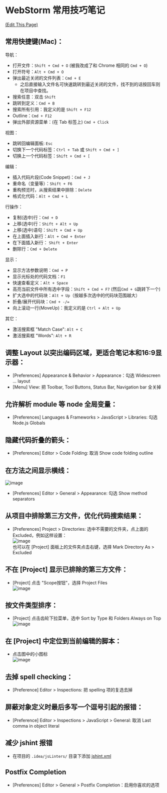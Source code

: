 # WebStorm 常用技巧笔记
[(Edit This Page)](https://github.com/jareguo/web-storm-tips/edit/master/README.md)

## 常用快捷键(Mac)：

导航：
- 打开文件：`Shift + Cmd + O` (被我改成了和 Chrome 相同的 `Cmd + O`)
- 打开符号：`Alt + Cmd + O`
- 弹出最近关闭的文件列表：`Cmd + E`
    - 之后直接输入文件名可快速跳转到最近关闭的文件，找不到的话按回车则在项目中查找。
- 搜索任意：双击 `Shift`
- 跳转到定义：`Cmd + B`
- 搜索所有引用：我定义的是 `Shift + F12`
- Outline：`Cmd + F12`
- 弹出外部资源菜单：(在 Tab 标签上) `Cmd + Click`

视图：
- 跳转回编辑面板: `Esc`
- 切换下一个代码标签：`Ctrl + Tab` 或 `Shift + Cmd + ]`
- 切换上一个代码标签：`Shift + Cmd + [`

编辑：
- 插入代码片段(Code Snippet)：`Cmd + J`
- 重命名（变量等）：`Shift + F6`
- 重构预览时，从搜索结果中排除：`Delete`
- 格式化代码：`Alt + Cmd + L`

行操作：
- 复制(选中)行：`Cmd + D`
- 上移(选中)行：`Shift + Alt + Up`
- 上移(选中)语句：`Shift + Cmd + Up`
- 在上面插入新行：`Alt + Cmd + Enter`
- 在下面插入新行： `Shift + Enter`
- 删除行：`Cmd + Delete`

显示：
- 显示方法参数说明：`Cmd + P`
- 显示光标处的代码文档：`F1`
- 快速查看定义：`Alt + Space`
- 高亮当前文件中所有选中字段：`Shift + Cmd + F7` (然后`Cmd + G`跳转下一个)
- 扩大选中的代码块：`Alt + Up`（按越多次选中的代码块范围越大）
- 折叠/展开代码块：`Cmd + -/=`
- 向上滚动一行(MoveUp)：我定义的是 `Ctrl + Alt + Up`

其它：
- 激活搜索框 "Match Case": `Alt + C`
- 激活搜索框 "Words": `Alt + R`

## 调整 Layout 以突出编码区域，更适合笔记本和16:9显示器：
- [Preferences] Appearance & Behavior > Appearance：勾选 Widescreen ... layout
- [Menu] View: 把 Toolbar, Tool Buttons, Status Bar, Navigation bar 全关掉

## 允许解析 module 等 node 全局变量：
- [Preferences] Languages & Frameworks > JavaScript > Libraries: 勾选 Node.js Globals

## 隐藏代码折叠的箭头：
- [Preferences] Editor > Code Folding: 取消 Show code folding outline

## 在方法之间显示横线：  
  ![image](https://cloud.githubusercontent.com/assets/1503156/6655574/4a045f08-cb3e-11e4-8572-cf07591dc102.png)
- [Preferences] Editor > General > Appearance: 勾选 Show method separators

## 从项目中排除第三方文件，优化代码搜索结果：
- [Preferences] Project > Directories: 选中不需要的文件夹，点上面的 Excluded，例如这样设置：  
![image](https://cloud.githubusercontent.com/assets/1503156/6655584/c4e5bf5a-cb3e-11e4-92ae-73f546066565.png)  
也可以在 [Project] 面板上的文件夹点击右键，选择 Mark Directory As > Excluded

## 不在 [Project] 显示已排除的第三方文件：
- [Project] 点击 "Scope按钮"，选择 Project Files  
![image](https://cloud.githubusercontent.com/assets/1503156/6655587/eb5a3ef4-cb3e-11e4-8f56-4ec71755fa2c.png)

## 按文件类型排序：
- [Project] 点击齿轮下拉菜单，选中 Sort by Type 和 Folders Always on Top
![image](https://cloud.githubusercontent.com/assets/1503156/6655599/3ff51f9c-cb3f-11e4-8973-a52bbb223cc1.png)

## 在 [Project] 中定位到当前编辑的脚本：
- 点击图中的小图标  
![image](https://cloud.githubusercontent.com/assets/1503156/6655611/fdac47d6-cb3f-11e4-83ab-dc79eca5adf5.png)

## 去掉 spell checking：
- [Preference] Editor > Inspections: 把 spelling 项的复选去掉

## 屏蔽对象定义时最后多写一个逗号引起的报错：
- [Preference] Editor > Inspections > JavaScript > General: 取消 Last comma in object literal

## 减少 jshint 报错
- 在项目的 `.idea/jsLinters/` 目录下添加 [jshint.xml](https://raw.githubusercontent.com/jareguo/web-storm-tips/master/jshint.xml)

## Postfix Completion
- [Preferences] Editor > General > Postfix Completion：启用你喜欢的选项
